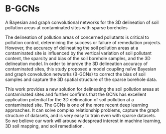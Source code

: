 # B-GCNs
A Bayesian and graph convolutional networks for the 3D delineation of soil pollution areas at contaminated sites with sparse boreholes


The delineation of pollution areas of concerned pollutants is critical to pollution control, determining the success or failure of remediation projects. However, the accuracy of delineating the soil pollution areas at a contaminated site is influenced by the vertical variation of soil pollutant content, the sparsity and bias of the soil borehole samples, and the 3D delineation model. In order to improve the 3D delineation accuracy of contaminated sites, this study proposed a model coupling naïve Bayesian and graph convolution networks (B-GCNs) to correct the bias of soil samples and capture the 3D spatial structure of the sparse borehole data. 

This work provides a new solution for delineating the soil pollution areas at contaminated sites and further confirms that the GCNs has excellent application potential for the 3D delineation of soil pollution at a contaminated site. The GCNs is one of the more recent deep learning approaches. It can solve complex relationship problems, capture the graph structure of datasets, and is very easy to train even with sparse datasets. So we believe our work will arouse widespread interest in machine learning, 3D soil mapping, and soil remediation.
